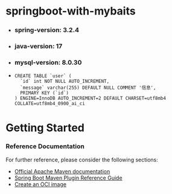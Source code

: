 # springboot-with-mybaits

- ### spring-version: 3.2.4

- ### java-version: 17

- ### mysql-version: 8.0.30

- ```mysql
  CREATE TABLE `user` (
    `id` int NOT NULL AUTO_INCREMENT,
    `message` varchar(255) DEFAULT NULL COMMENT '信息',
    PRIMARY KEY (`id`)
  ) ENGINE=InnoDB AUTO_INCREMENT=2 DEFAULT CHARSET=utf8mb4 COLLATE=utf8mb4_0900_ai_ci
  ```

# Getting Started

### Reference Documentation
For further reference, please consider the following sections:

* [Official Apache Maven documentation](https://maven.apache.org/guides/index.html)
* [Spring Boot Maven Plugin Reference Guide](https://docs.spring.io/spring-boot/docs/3.2.4/maven-plugin/reference/html/)
* [Create an OCI image](https://docs.spring.io/spring-boot/docs/3.2.4/maven-plugin/reference/html/#build-image)

